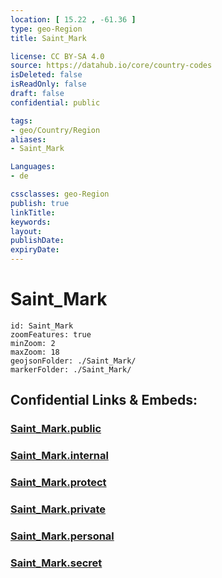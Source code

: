 ```yaml
---
location: [ 15.22 , -61.36 ] 
type: geo-Region
title: Saint_Mark

license: CC BY-SA 4.0
source: https://datahub.io/core/country-codes
isDeleted: false
isReadOnly: false
draft: false
confidential: public

tags:
- geo/Country/Region
aliases:
- Saint_Mark

Languages:
- de

cssclasses: geo-Region
publish: true
linkTitle: 
keywords: 
layout: 
publishDate: 
expiryDate: 
---
```


# Saint_Mark

```leaflet
id: Saint_Mark
zoomFeatures: true 
minZoom: 2 
maxZoom: 18
geojsonFolder: ./Saint_Mark/
markerFolder: ./Saint_Mark/
```


## Confidential Links & Embeds: 

### [Saint_Mark.public](/_public/\Earth\Continent\America~Caribbean\Dominica\parishes~DominicaSaint_Mark.public.md) 

### [Saint_Mark.internal](/_internal/\Earth\Continent\America~Caribbean\Dominica\parishes~DominicaSaint_Mark.internal.md) 

### [Saint_Mark.protect](/_protect/\Earth\Continent\America~Caribbean\Dominica\parishes~DominicaSaint_Mark.protect.md) 

### [Saint_Mark.private](/_private/\Earth\Continent\America~Caribbean\Dominica\parishes~DominicaSaint_Mark.private.md) 

### [Saint_Mark.personal](/_personal/\Earth\Continent\America~Caribbean\Dominica\parishes~DominicaSaint_Mark.personal.md) 

### [Saint_Mark.secret](/_secret/\Earth\Continent\America~Caribbean\Dominica\parishes~DominicaSaint_Mark.secret.md)

